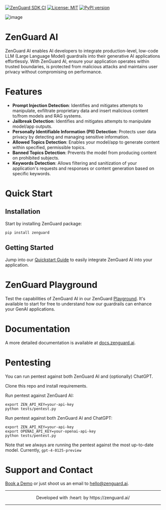 [![ZenGuard SDK CI](https://github.com/ZenGuard-AI/zenguard-ai/actions/workflows/github-actions.yaml/badge.svg)](https://github.com/ZenGuard-AI/zenguard-ai/actions/workflows/github-actions.yaml) [![License: MIT](https://img.shields.io/badge/License-MIT-green.svg)](https://opensource.org/licenses/MIT) [![PyPI version](https://img.shields.io/pypi/v/zenguard)](https://pypi.org/project/zenguard/)

![image](https://github.com/ZenGuard-AI/easy-llm-security/assets/2197820/dd842a17-99b5-4158-a8f5-af8cdebe4f02)


# ZenGuard AI

ZenGuard AI enables AI developers to integrate production-level, low-code LLM (Large Language Model) guardrails into their generative AI applications effortlessly. With ZenGuard AI, ensure your application operates within trusted boundaries, is protected from malicious attacks and maintains user privacy without compromising on performance.

# Features

* **Prompt Injection Detection**: Identifies and mitigates attempts to manipulate, exfiltrate proprietary data and insert malicious content to/from models and RAG systems.
* **Jailbreak Detection**: Identifies and mitigates attempts to manipulate model/app outputs.
* **Personally Identifiable Information (PII) Detection**: Protects user data privacy by detecting and managing sensitive information.
* **Allowed Topics Detection**: Enables your model/app to generate content within specified, permissible topics.
* **Banned Topics Detection**: Prevents the model from producing content on prohibited subjects.
* **Keywords Detection**: Allows filtering and sanitization of your application's requests and responses or content generation based on specific keywords.

# Quick Start
## Installation

Start by installing ZenGuard package:

```shell
pip install zenguard
```

## Getting Started

Jump into our [Quickstart Guide](https://docs.zenguard.ai/start-here/quickstart/) to easily integrate ZenGuard AI into your application.

# ZenGuard Playground

Test the capabilities of ZenGuard AI in our ZenGuard [Playground](https://console.zenguard.ai/chat). It's available to start for free to understand how our guardrails can enhance your GenAI applications.

# Documentation

A more detailed documentation is available at [docs.zenguard.ai](https://docs.zenguard.ai/).


# Pentesting

You can run pentest against both ZenGuard AI and (optionally) ChatGPT.

Clone this repo and install requirements.

Run pentest against ZenGuard AI:

```shell
export ZEN_API_KEY=your-api-key
python tests/pentest.py
```

Run pentest against both ZenGuard AI and ChatGPT:
```shell
export ZEN_API_KEY=your-api-key
export OPENAI_API_KEY=your-openai-api-key
python tests/pentest.py
```


Note that we always are running the pentest against the most up-to-date model. Currently, `gpt-4-0125-preview`



# Support and Contact

[Book a Demo](https://calendly.com/galym-u) or just shoot us an email to hello@zenguard.ai.

---

<p align="center"> Developed with :heart: by https://zenguard.ai/ </p>

---
